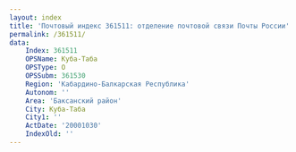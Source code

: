 ```yaml
---
layout: index
title: 'Почтовый индекс 361511: отделение почтовой связи Почты России'
permalink: /361511/
data:
    Index: 361511
    OPSName: Куба-Таба
    OPSType: О
    OPSSubm: 361530
    Region: 'Кабардино-Балкарская Республика'
    Autonom: ''
    Area: 'Баксанский район'
    City: Куба-Таба
    City1: ''
    ActDate: '20001030'
    IndexOld: ''
---
```

